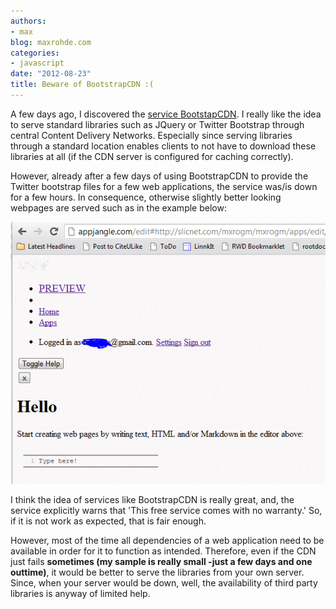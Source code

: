 ```yaml
---
authors:
- max
blog: maxrohde.com
categories:
- javascript
date: "2012-08-23"
title: Beware of BootstrapCDN :(
---
```


A few days ago, I discovered the [service BootstapCDN](https://twitter.com/mxro/status/235940607695130624). I really like the idea to serve standard libraries such as JQuery or Twitter Bootstrap through central Content Delivery Networks. Especially since serving libraries through a standard location enables clients to not have to download these libraries at all (if the CDN server is configured for caching correctly).

However, already after a few days of using BootstrapCDN to provide the Twitter bootstrap files for a few web applications, the service was/is down for a few hours. In consequence, otherwise slightly better looking webpages are served such as in the example below:

![](images/082312_0410_bewareofboo1.png)

I think the idea of services like BootstrapCDN is really great, and, the service explicitly warns that 'This free service comes with no warranty.' So, if it is not work as expected, that is fair enough.

However, most of the time all dependencies of a web application need to be available in order for it to function as intended. Therefore, even if the CDN just fails **sometimes (my sample is really small -just a few days and one outtime)**, it would be better to serve the libraries from your own server. Since, when your server would be down, well, the availability of third party libraries is anyway of limited help.